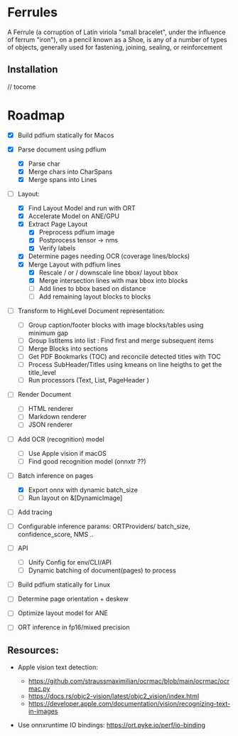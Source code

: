 # Ferrules

A Ferrule (a corruption of Latin viriola "small bracelet", under the influence of ferrum "iron"), on a pencil known as a Shoe, is any of a number of types of objects, generally used for fastening, joining, sealing, or reinforcement

## Installation

// tocome

# Roadmap

- [x] Build pdfium statically for Macos

- [x] Parse document using pdfium

  - [x] Parse char
  - [x] Merge chars into CharSpans
  - [x] Merge spans into Lines

- [ ] Layout:

  - [x] Find Layout Model and run with ORT
  - [x] Accelerate Model on ANE/GPU
  - [x] Extract Page Layout
    - [x] Preprocess pdfium image
    - [x] Postprocess tensor -> nms
    - [x] Verify labels
  - [x] Determine pages needing OCR (coverage lines/blocks)
  - [x] Merge Layout with pdfium lines
    - [x] Rescale / or / downscale line bbox/ layout bbox
    - [x] Merge intersection lines with max bbox into blocks
    - [ ] Add lines to bbox based on distance
    - [ ] Add remaining layout blocks to blocks

- [ ] Transform to HighLevel Document representation:

  - [ ] Group caption/footer blocks with image blocks/tables using minimum gap
  - [ ] Group listItems into list : Find first and merge subsequent items
  - [ ] Merge Blocks into sections
  - [ ] Get PDF Bookmarks (TOC) and reconcile detected titles with TOC
  - [ ] Process SubHeader/Titles using kmeans on line heigths to get the title_level
  - [ ] Run processors (Text, List, PageHeader )

- [ ] Render Document

  - [ ] HTML renderer
  - [ ] Markdown renderer
  - [ ] JSON renderer

- [ ] Add OCR (recognition) model

  - [ ] Use Apple vision if macOS
  - [ ] Find good recognition model (onnxtr ??)

- [ ] Batch inference on pages

  - [x] Export onnx with dynamic batch_size
  - [ ] Run layout on &[DynamicImage]

- [ ] Add tracing
- [ ] Configurable inference params: ORTProviders/ batch_size, confidence_score, NMS ..

- [ ] API

  - [ ] Unify Config for env/CLI/API
  - [ ] Dynamic batching of document(pages) to process

- [ ] Build pdfium statically for Linux
- [ ] Determine page orientation + deskew
- [ ] Optimize layout model for ANE
- [ ] ORT inference in fp16/mixed precision

## Resources:

- Apple vision text detection:

  - https://github.com/straussmaximilian/ocrmac/blob/main/ocrmac/ocrmac.py
  - https://docs.rs/objc2-vision/latest/objc2_vision/index.html
  - https://developer.apple.com/documentation/vision/recognizing-text-in-images

- Use onnxruntime IO bindings: https://ort.pyke.io/perf/io-binding

